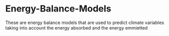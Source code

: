 # Energy-Balance-Models
These are energy balance models that are used to predict climate variables taking into account the energy absorbed and the energy emmietted
